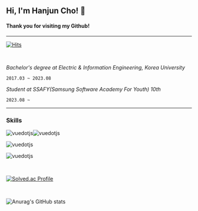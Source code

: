 <h2>Hi, I'm Hanjun Cho! 👋</h2> 

#### Thank you for visiting my Github!

---


[![Hits](https://hits.seeyoufarm.com/api/count/incr/badge.svg?url=https%3A%2F%2Fgithub.com%2Fjoranzan&count_bg=%2379C83D&title_bg=%23D41515&icon=github.svg&icon_color=%23FFFEFE&title=Today+Stats&edge_flat=false)](https://hits.seeyoufarm.com)

<br>

_Bachelor's degree at Electric & Information Engineering, Korea University_
  
`2017.03 ~ 2023.08`

_Student at SSAFY(Samsung Software Academy For Youth) 10th_
<br>

`2023.08 ~`

---


<h3>Skills</h3>

![vuedotjs](https://img.shields.io/badge/vue%20dot%20js-4FC08D.svg?&style=for-the-badge&logo=vuedotjs&logoColor=white)<span>![vuedotjs](https://img.shields.io/badge/vue%20dot%20js-4FC08D.svg?&style=for-the-badge&logo=vuedotjs&logoColor=white)</span>


![vuedotjs](https://img.shields.io/badge/vue%20dot%20js-4FC08D.svg?&style=for-the-badge&logo=vuedotjs&logoColor=white)


![vuedotjs](https://img.shields.io/badge/vue%20dot%20js-4FC08D.svg?&style=for-the-badge&logo=vuedotjs&logoColor=white)


<br>

[![Solved.ac Profile](http://mazassumnida.wtf/api/v2/generate_badge?boj=chohj0816)](https://solved.ac/chohj0816/)

<br>

![Anurag's GitHub stats](https://github-readme-stats.vercel.app/api?username=joranzan&show_icons=true&theme=dark)

<!--
**joranzan/joranzan** is a ✨ _special_ ✨ repository because its `README.md` (this file) appears on your GitHub profile.



Here are some ideas to get you started:

- 🔭 I’m currently working on ...
- 🌱 I’m currently learning ...
- 👯 I’m looking to collaborate on ...
- 🤔 I’m looking for help with ...
- 💬 Ask me about ...
- 📫 How to reach me: ...
- 😄 Pronouns: ...
- ⚡ Fun fact: ...
-->
